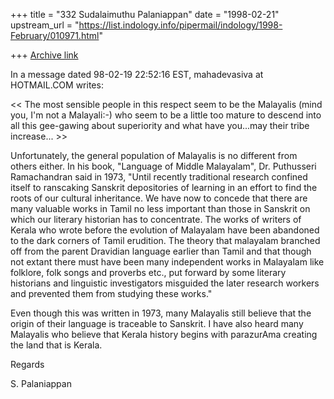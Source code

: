 +++
title = "332 Sudalaimuthu Palaniappan"
date = "1998-02-21"
upstream_url = "https://list.indology.info/pipermail/indology/1998-February/010971.html"

+++
[Archive link](https://list.indology.info/pipermail/indology/1998-February/010971.html)

In a message dated 98-02-19 22:52:16 EST, mahadevasiva at HOTMAIL.COM writes:

<< The most sensible people in this respect seem to be the Malayalis
 (mind you, I'm not a Malayali:-) who seem to be a little too mature
 to descend into all this gee-gawing about superiority and what have
 you...may their tribe increase... >>

Unfortunately, the general population of Malayalis is no different from others
either. In his book, "Language of Middle Malayalam", Dr. Puthusseri
Ramachandran said in 1973, "Until recently traditional research confined
itself to ranscaking Sanskrit depositories of learning in an effort to find
the roots of our cultural inheritance. We have now to concede that there are
many valuable works in Tamil no less important than those in Sanskrit on which
our literary historian has to concentrate. The works of writers of Kerala who
wrote before the evolution of Malayalam have been abandoned to the dark
corners of Tamil erudition. The theory that malayalam branched off from the
parent Dravidian language earlier than Tamil and that though not extant there
must have been many independent works in Malayalam like folklore, folk songs
and proverbs etc., put forward by some literary historians and linguistic
investigators misguided the later research workers and prevented them from
studying these works."

Even though this was written in 1973, many Malayalis still believe that the
origin of their language is traceable to Sanskrit. I have also heard many
Malayalis who believe that Kerala history begins with parazurAma creating the
land that is Kerala.

Regards

S. Palaniappan



